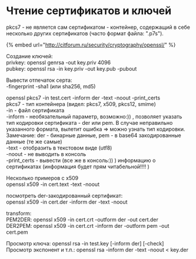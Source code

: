 # Чтение сертификатов и ключей

pkcs7 - не является сам сертификатом - контейнер, содержащий в себе несколько других сертификатов (часто формат файла: ".p7s").

{% embed url="http://citforum.ru/security/cryptography/openssl/" %}

Создание ключей: \
privkey: openssl genrsa -out key.priv 4096 \
pubkey: openssl rsa -in key.priv -out key.pub -pubout

Вывести отпечаток серта: \
\-fingerprint -sha1 (или sha256, md5)

openssl pkcs7 -in test.cert -inform der -text -noout -print\_certs \
pkcs7 - тип контейнера (видел: pkcs7, x509, pkcs12, smime) \
\-in  - файл сертификата \
\-inform  - необязательный параметр, возможно:)) , позволяет указать тип кодировки сертификата - der или pem. В случае неправильно указанного формата, вылетит ошибка => можно узнать тип кодировки. \
Замечание: der - бинарные данные, pem - в base64 закодированные данные (те же самые) \
\-text - отобразить в текстовом виде (utf8) \
\-noout - не выводить в консоль \
\-print\_certs - вывести (все же в консоль:)) ) информацию о сертификатах (информация будет прям читабельной!!!! )

Несколько примеров с x509 \
openssl x509 -in cert.text -text -noout

посмотреть der-закодированный сертификат: \
openssl x509 -in cert.der -inform der -text -noout

transform: \
PEM2DER: openssl x509 -in cert.crt -outform der -out cert.der \
DER2PEM: openssl x509 -in cert.crt -inform der -outform pem -out cert.pem

Просмотр ключа: openssl rsa -in test.key \[-inform der] \[-check] \
Просмотр экспонент и т.п.: openssl rsa -inform der -text -noout < key.der
